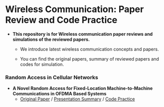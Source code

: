 # Wireless Communication: Paper Review and Code Practice
* **This repository is for Wireless communication paper reviews and simulations of the reviewed papers.**

  * We introduce latest wireless communication concepts and papers.

   * You can find the original papers, summary of reviewed papers and codes for simulation.

### Random Access in Cellular Networks
* **A Novel Random Access for Fixed-Location Machine-to-Machine Communications in OFDMA Based Systems**
  * [Original Paper](https://ieeexplore.ieee.org/abstract/document/6249701) / [Presentation Summary](https://docs.google.com/presentation/d/1Beofxq3hwaq4MCLvSkrLJKdvMrQdDCt-/edit#slide=id.p11) / [Code Practice](https://github.com/vasmanya/Wireless-Communication-Paper-Review-and-Code-Practice/blob/main/Wireless%20Communication/Codes/RA_conv_prop_anal.m)

